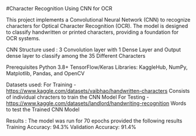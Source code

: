 #Character Recognition Using CNN for OCR

This project implements a Convolutional Neural Network (CNN) to recognize characters for Optical Character Recognition (OCR). The model is designed to classify handwritten or printed characters, providing a foundation for OCR systems.

CNN Structure used :
    3 Convolution layer with 1 Dense Layer and Output dense layer to classify among the 35 Different Characters

Prerequisites
    Python 3.8+
    TensorFlow/Keras 
    Libraries: KaggleHub, NumPy, Matplotlib, Pandas, and OpenCV

Datasets used:
    For Training - https://www.kaggle.com/datasets/vaibhao/handwritten-characters
        Consists of individual chracters to train the CNN Model
    For Testing - https://www.kaggle.com/datasets/landlord/handwriting-recognition
        Words to test the Trained CNN Model 

Results :
    The model was run for 70 epochs provided the following results
    Training Accuracy: 94.3%
    Validation Accuracy: 91.4%

